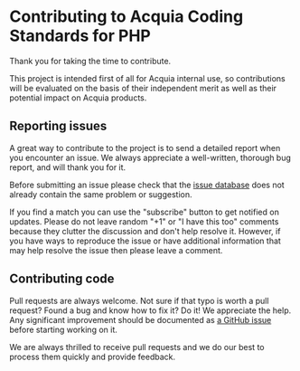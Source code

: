# Contributing to Acquia Coding Standards for PHP

Thank you for taking the time to contribute.

This project is intended first of all for Acquia internal use, so contributions will be evaluated on the basis of their independent merit as well as their potential impact on Acquia products.

## Reporting issues

A great way to contribute to the project is to send a detailed report when you encounter an issue. We always appreciate a well-written, thorough bug report, and will thank you for it.

Before submitting an issue please check that the [issue database](https://github.com/acquia/coding-standards/issues) does not already contain the same problem or suggestion.

If you find a match you can use the "subscribe" button to get notified on updates. Please do not leave random "+1" or "I have this too" comments because they clutter the discussion and don't help resolve it. However, if you have ways to reproduce the issue or have additional information that may help resolve the issue then please leave a comment.

## Contributing code

Pull requests are always welcome. Not sure if that typo is worth a pull request? Found a bug and know how to fix it? Do it! We appreciate the help. Any significant improvement should be documented as [a GitHub issue](https://github.com/acquia/coding-standards/issues) before starting working on it.

We are always thrilled to receive pull requests and we do our best to process them quickly and provide feedback.
